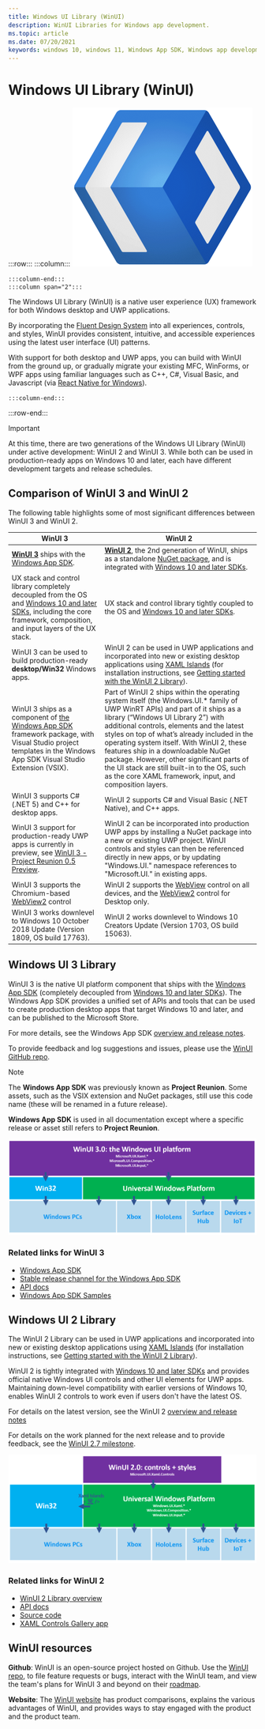 ```yaml
---
title: Windows UI Library (WinUI)
description: WinUI Libraries for Windows app development. 
ms.topic: article
ms.date: 07/20/2021
keywords: windows 10, windows 11, Windows App SDK, Windows app development platform, desktop development, win32, WinRT, uwp, toolkit sdk, winui, Windows UI Library
---
```


# Windows UI Library (WinUI)

:::row:::
    :::column:::
![WinUI logo](../images/logo-winui.png)

    :::column-end:::
    :::column span="2":::

The Windows UI Library (WinUI) is a native user experience (UX) framework for both Windows desktop and UWP applications.

By incorporating the [Fluent Design System](https://www.microsoft.com/design/fluent/#/) into all experiences, controls, and styles, WinUI provides consistent, intuitive, and accessible experiences using the latest user interface (UI) patterns.

With support for both desktop and UWP apps, you can build with WinUI from the ground up, or gradually migrate your existing MFC, WinForms, or WPF apps using familiar languages such as C++, C#, Visual Basic, and Javascript (via [React Native for Windows](https://microsoft.github.io/react-native-windows/)).

    :::column-end:::
:::row-end:::

> [!Important]
> At this time, there are two generations of the Windows UI Library (WinUI) under active development: WinUI 2 and WinUI 3. While both can be used in production-ready apps on Windows 10 and later, each have different development targets and release schedules.

## Comparison of WinUI 3 and WinUI 2

The following table highlights some of most significant differences between WinUI 3 and WinUI 2.

| WinUI 3                                                                                                                                                                                                                                                                                                        | WinUI 2                                                                                                                                                                                                                                                                                                                                                                                                                                                                                                      |
|----------------------------------------------------------------------------------------------------------------------------------------------------------------------------------------------------------------------------------------------------------------------------------------------------------------|--------------------------------------------------------------------------------------------------------------------------------------------------------------------------------------------------------------------------------------------------------------------------------------------------------------------------------------------------------------------------------------------------------------------------------------------------------------------------------------------------------------|
| **[WinUI 3](#windows-ui-3-library)** ships with the [Windows App SDK](../windows-app-sdk/index.md). | **[WinUI 2](#windows-ui-2-library)**, the 2nd generation of WinUI, ships as a standalone [NuGet package](https://www.nuget.org/packages/Microsoft.UI.Xaml/), and is integrated with [Windows 10 and later SDKs](https://developer.microsoft.com/windows/downloads/windows-10-sdk/). |
| UX stack and control library completely decoupled from the OS and [Windows 10 and later SDKs](https://developer.microsoft.com/windows/downloads/windows-10-sdk/), including the core framework, composition, and input layers of the UX stack.                                                                        | UX stack and control library tightly coupled to the OS and [Windows 10 and later SDKs](https://developer.microsoft.com/windows/downloads/windows-10-sdk/).                                                                                                                                                                                                                                                                                                                                                          |
| WinUI 3 can be used to build production-ready **desktop/Win32** Windows apps. | WinUI 2 can be used in UWP applications and incorporated into new or existing desktop applications using [XAML Islands](../desktop/modernize/xaml-islands.md) (for installation instructions, see [Getting started with the WinUI 2 Library](winui2/getting-started.md)). |
| WinUI 3 ships as a component of [the Windows App SDK](../windows-app-sdk/index.md) framework package, with Visual Studio project templates in the Windows App SDK Visual Studio Extension (VSIX). | Part of WinUI 2 ships within the operating system itself (the Windows.UI.* family of UWP WinRT APIs) and part of it ships as a library (“Windows UI Library 2”) with additional controls, elements and the latest styles on top of what’s already included in the operating system itself. With WinUI 2, these features ship in a downloadable NuGet package. However, other significant parts of the UI stack are still built-in to the OS, such as the core XAML framework, input, and composition layers. |
| WinUI 3 supports C# (.NET 5) and C++ for desktop apps. | WinUI 2 supports C# and Visual Basic (.NET Native), and C++ apps. |
| WinUI 3 support for production-ready UWP apps is currently in preview, see [WinUI 3 - Project Reunion 0.5 Preview](winui3/release-notes/winui3-project-reunion-0.5-preview.md).                                                                                                                                | WinUI 2 can be incorporated into production UWP apps by installing a NuGet package into a new or existing UWP project. WinUI controls and styles can then be referenced directly in new apps, or by updating "Windows.UI." namespace references to "Microsoft.UI." in existing apps.                                                                                                                                                                                    |
| WinUI 3 supports the Chromium-based [WebView2](/microsoft-edge/webview2/) control |  WinUI 2 supports the  [WebView](/windows/uwp/design/controls-and-patterns/web-view) control on all devices, and the [WebView2](/microsoft-edge/webview2/) control for Desktop only. |
| WinUI 3 works downlevel to Windows 10 October 2018 Update (Version 1809, OS build 17763). | WinUI 2 works downlevel to Windows 10 Creators Update (Version 1703, OS build 15063). |

## Windows UI 3 Library

WinUI 3 is the native UI platform component that ships with the [Windows App SDK](../windows-app-sdk/index.md) (completely decoupled from [Windows 10 and later SDKs](https://developer.microsoft.com/windows/downloads/windows-10-sdk/)). The Windows App SDK provides a unified set of APIs and tools that can be used to create production desktop apps that target Windows 10 and later, and can be published to the Microsoft Store.

For more details, see the Windows App SDK [overview and release notes](../windows-app-sdk/stable-channel.md#version-08).

To provide feedback and log suggestions and issues, please use the [WinUI GitHub repo](https://github.com/microsoft/microsoft-ui-xaml).

> [!NOTE]
> The **Windows App SDK** was previously known as **Project Reunion**. Some assets, such as the VSIX extension and NuGet packages, still use this code name (these will be renamed in a future release). 
>
>**Windows App SDK** is used in all documentation except where a specific release or asset still refers to **Project Reunion**.

![WinUI 3 platform support](../images/platforms-winui3.png)

### Related links for WinUI 3

- [Windows App SDK](../windows-app-sdk/index.md)
- [Stable release channel for the Windows App SDK](../windows-app-sdk/stable-channel.md)
- [API docs](/windows/winui/api/)
- [Windows App SDK Samples](https://github.com/microsoft/WindowsAppSDK-Samples)

## Windows UI 2 Library

The WinUI 2 Library can be used in UWP applications and incorporated into new or existing desktop applications using [XAML Islands](../desktop/modernize/xaml-islands.md) (for installation instructions, see [Getting started with the WinUI 2 Library](winui2/getting-started.md)).

WinUI 2 is tightly integrated with [Windows 10 and later SDKs](https://developer.microsoft.com/windows/downloads/windows-10-sdk/) and provides official native Windows UI controls and other UI elements for UWP apps. Maintaining down-level compatibility with earlier versions of Windows 10, enables WinUI 2 controls to work even if users don't have the latest OS.

For details on the latest version, see the WinUI 2 [overview and release notes](winui2/index.md)

For details on the work planned for the next release and to provide feedback, see the [WinUI 2.7 milestone](https://github.com/microsoft/microsoft-ui-xaml/milestone/12).

![WinUI 2 platform support](../images/platforms-winui2.png)

### Related links for WinUI 2

- [WinUI 2 Library overview](winui2/index.md)
- [API docs](/windows/winui/api/)
- [Source code](https://aka.ms/winui)
- [XAML Controls Gallery app](https://www.microsoft.com/p/xaml-controls-gallery/9msvh128x2zt)

## WinUI resources

**Github**: WinUI is an open-source project hosted on Github. Use the [WinUI repo](https://github.com/microsoft/microsoft-ui-xaml), to file feature requests or bugs, interact with the WinUI team, and view the team's plans for WinUI 3 and beyond on their [roadmap](https://github.com/microsoft/microsoft-ui-xaml/blob/master/docs/roadmap.md).

**Website**: The [WinUI website](https://aka.ms/winui) has product comparisons, explains the various advantages of WinUI, and provides ways to stay engaged with the product and the product team.
